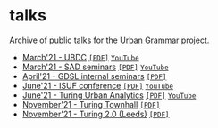 # talks
Archive of public talks for the [Urban Grammar](https://urbangrammarai.github.io/) project.

- [March'21 - UBDC](202103_ubdc/index.html) [`[PDF]`](202103_ubdc/index.pdf) [`YouTube`](https://www.youtube.com/watch?v=5fq1bJX9NcE)
- [March'21 - SAD seminars](202103_sad/index.html) [`[PDF]`](202103_sad/index.pdf) [`YouTube`](https://www.youtube.com/watch?v=pTiy6uvhw-4)
- [April'21 - GDSL internal seminars](202104_gdsl/index.html) [`[PDF]`](202104_gdsl/index.pdf)
- [June'21 - ISUF conference](202106_isuf/index.html) [`[PDF]`](202106_isuf/index.pdf) [`YouTube`](https://www.youtube.com/watch?v=8d4e1uVMg3g)
- [June'21 - Turing Urban Analytics](202106_ati/index.html) [`[PDF]`](202106_ati/index.pdf) [`YouTube`](https://youtu.be/fHccCnUF9yc)
- [November'21 - Turing Townhall](202111_ati/index.html) [`[PDF]`](202111_ati/index.pdf)
- [November'21 - Turing 2.0 (Leeds)](202111_ati_leeds/index.html) [`[PDF]`](202111_ati_leeds/index.pdf)
